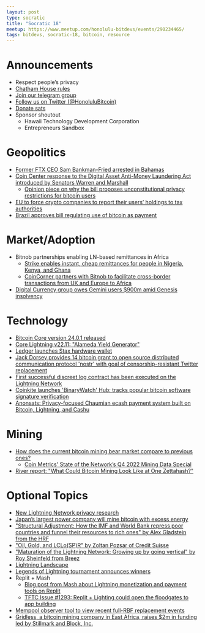 ```yaml
---
layout: post
type: socratic
title: "Socratic 18"
meetup: https://www.meetup.com/honolulu-bitdevs/events/290234465/
tags: bitdevs, socratic-18, bitcoin, resource
---
```


# Announcements

- Respect people’s privacy
- [Chatham House rules](https://www.chathamhouse.org/about-us/chatham-house-rule)
- [Join our telegram group](https://t.me/+Uh9gbHO9EHFkZWJh)
- [Follow us on Twitter (@HonoluluBitcoin)](https://twitter.com/HonoluluBitcoin)
- [Donate sats](https://honolulubitdevs.com/donate)
- Sponsor shoutout
	- Hawaii Technology Development Corporation
	- Entrepreneurs Sandbox

# Geopolitics

- [Former FTX CEO Sam Bankman-Fried arrested in Bahamas](https://www.cbsnews.com/news/sam-bankman-fried-arrested-bahamas-ftx-fraud-charges/)
- [Coin Center response to the Digital Asset Anti-Money Laundering Act introduced by Senators Warren and Marshall](https://www.coincenter.org/the-digital-asset-anti-money-laundering-act-is-an-opportunistic-unconstitutional-assault-on-cryptocurrency-self-custody-developers-and-node-operators/)
	- [Opinion piece on why the bill proposes unconstitutional privacy restrictions for bitcoin users](https://bitcoinmagazine.com/legal/sen-warren-unconstitutional-crypto-bill)
- [EU to force crypto companies to report their users’ holdings to tax authorities](https://bitcoinmagazine.com/legal/eu-to-force-crypto-reports-of-user-holdings)
- [Brazil approves bill regulating use of bitcoin as payment](https://bitcoinmagazine.com/legal/heres-whats-in-brazils-crypto-bill)

# Market/Adoption

- Bitnob partnerships enabling LN-based remittances in Africa
	- [Strike enables instant, cheap remittances for people in Nigeria, Kenya, and Ghana](https://bitcoinmagazine.com/business/strike-launches-instant-african-remittances)
	- [CoinCorner partners with Bitnob to facilitate cross-border transactions from UK and Europe to Africa](https://blog.coincorner.com/coincorner-partners-with-bitnob-to-facilitate-cross-border-transactions-from-uk-and-europe-to-3c5b6f059622)
- [Digital Currency group owes Gemini users $900m amid Genesis insolvency](https://www.nobsbitcoin.com/digital-currency-group-owes-gemini-users-900m-amid-genesis-insolvency/)

# Technology

- [Bitcoin Core version 24.0.1 released](https://bitcoincore.org/en/releases/24.0.1/)
- [Core Lightning v22.11: "Alameda Yield Generator"](https://blog.blockstream.com/core-lightning-v22-11-alameda-yield-generator/)
- [Ledger launches Stax hardware wallet](https://www.businesswire.com/news/home/20221206005695/en/Ledger-Launches-Ledger-Stax-Designed-by-Tony-Fadell)
- [Jack Dorsey provides 14 bitcoin grant to open source distributed communication protocol 'nostr' with goal of censorship-resistant Twitter replacement](https://www.nobsbitcoin.com/jack-dorsey-provides-14-bitcoin-grant/)
- [First successful discreet log contract has been executed on the Lightning Network](https://bitcoinmagazine.com/technical/dlcs-on-lightning-and-bitcoin-smart-contracts)
- [Coinkite launches 'BinaryWatch' Hub: tracks popular bitcoin software signature verification](https://www.nobsbitcoin.com/coinkite-releases-binarywatch-hub-tracks-popular/)
- [Anonsats: Privacy-focused Chaumian ecash payment system built on Bitcoin, Lightning, and Cashu](https://hackmd.io/@anonsats/SJDzzRR4i)

# Mining

- [How does the current bitcoin mining bear market compare to previous ones?](https://hashrateindex.com/blog/how-does-the-current-bitcoin-mining-bear-market-compare-to-previous-ones/)
	- [Coin Metrics' State of the Network’s Q4 2022 Mining Data Special](https://coinmetrics.substack.com/p/state-of-the-network-issue-185)
- [River report: "What Could Bitcoin Mining Look Like at One Zettahash?"](https://blog.river.com/what-could-bitcoin-mining-look-like-at-one-zettahash/)

# Optional Topics

- [New Lightning Network privacy research](https://lightningprivacy.com/en/introduction)
- [Japan’s largest power company will mine bitcoin with excess energy](https://www.btctimes.com/news/japans-largest-power-company-will-mine-bitcoin-with-excess-energy)
- ["Structural Adjustment: How the IMF and World Bank repress poor countries and funnel their resources to rich ones" by Alex Gladstein from the HRF](https://bitcoinmagazine.com/culture/imf-world-bank-repress-poor-countries)
- ["Oil, Gold, and LCLo(SP)R" by Zoltan Pozsar of Credit Suisse](https://www.nobsbitcoin.com/zoltan-dec-5-2022/)
- ["Maturation of the Lightning Network: Growing up by going vertical" by Roy Sheinfeld from Breez](https://bitcoinmagazine.com/culture/how-bitcoin-lightning-network-matures)
- [Lightning Landscape](https://www.lightning-landscape.net/projects)
- [Legends of Lightning tournament announces winners](https://www.nobsbitcoin.com/legends-of-lightning-tournament-announces-winners/)
- Replit + Mash
	- [Blog post from Mash about Lightning monetization and payment tools on Replit](https://www.getmash.com/news/building-on-replit-with-mash)
	- [TFTC Issue #1293: Replit + Lighting could open the floodgates to app building](https://tftc.io/martys-bent/issue-1293-replit-lighting-could-open-the-floodgates-to-app-building/)
- [Mempool observer tool to view recent full-RBF replacement events](https://fullrbf.mempool.observer/)
- [Gridless, a bitcoin mining company in East Africa, raises $2m in funding led by Stillmark and Block, Inc.](https://gridlesscompute.com/2022/12/06/gridless-a-bitcoin-mining-company-in-east-africa-raises-2m-in-funding-led-by-stillmark-and-block-inc/)
